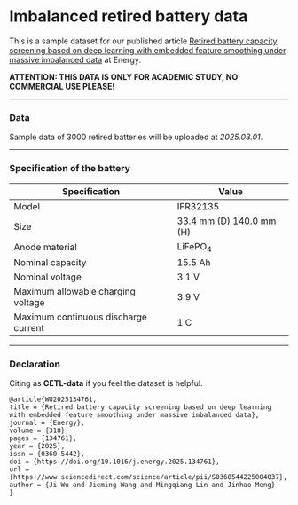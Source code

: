 # Imbalanced retired battery data

This is a sample dataset for our published article [Retired battery capacity screening based on deep learning with embedded feature smoothing under massive imbalanced data](https://www.sciencedirect.com/science/article/pii/S0360544225004037) at Energy.

**ATTENTION: THIS DATA IS ONLY FOR ACADEMIC STUDY, NO COMMERCIAL USE PLEASE!**

---
### Data 

Sample data of 3000 retired batteries will be uploaded at *2025.03.01*.

---
### Specification of the battery

|Specification	|Value|
| --------   | ------   |
|Model|IFR32135|
|Size	|33.4 mm (D) 140.0 mm (H)|
|Anode material	|LiFePO<sub>4</sub>|
|Nominal capacity	|15.5 Ah|
|Nominal voltage	|3.1 V|
|Maximum allowable charging voltage	|3.9 V|
|Maximum continuous discharge current	|1 C|

---
### Declaration 

Citing as **CETL-data** if you feel the dataset is helpful.

```
@article{WU2025134761,
title = {Retired battery capacity screening based on deep learning with embedded feature smoothing under massive imbalanced data},
journal = {Energy},
volume = {318},
pages = {134761},
year = {2025},
issn = {0360-5442},
doi = {https://doi.org/10.1016/j.energy.2025.134761},
url = {https://www.sciencedirect.com/science/article/pii/S0360544225004037},
author = {Ji Wu and Jieming Wang and Mingqiang Lin and Jinhao Meng}
}
```
